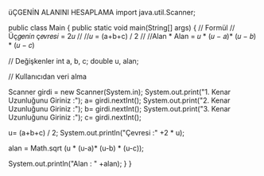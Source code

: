 üÇGENİN ALANINI HESAPLAMA import java.util.Scanner;

public class Main { public static void main(String[] args) { // Formül //Üç𝑔𝑒𝑛𝑖𝑛 ç𝑒𝑣𝑟𝑒𝑠𝑖 = 2𝑢 // //𝑢 = (a+b+c) / 2 // //Alan * Alan = 𝑢 * (𝑢 − 𝑎)* (𝑢 − 𝑏) * (𝑢 − 𝑐)

// Değişkenler
int a, b, c;
double u, alan;

// Kullanıcıdan veri alma

Scanner girdi = new Scanner(System.in);
System.out.print("1. Kenar Uzunluğunu Giriniz :");
a= girdi.nextInt();
System.out.print("2. Kenar Uzunluğunu Giriniz :");
b= girdi.nextInt();
System.out.print("3. Kenar Uzunluğunu Giriniz :");
c= girdi.nextInt();

u= (a+b+c) / 2;
System.out.println("Çevresi :" +2 * u);

alan = Math.sqrt (u * (u-a)* (u-b) * (u-c));

System.out.println("Alan : " +alan);
} }